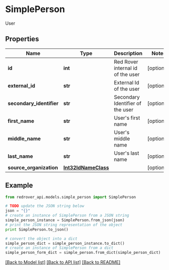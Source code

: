 # SimplePerson

User

## Properties
Name | Type | Description | Notes
------------ | ------------- | ------------- | -------------
**id** | **int** | Red Rover internal id of the user | [optional] 
**external_id** | **str** | External Id of the user | [optional] 
**secondary_identifier** | **str** | Secondary Identifier of the user | [optional] 
**first_name** | **str** | User&#39;s first name | [optional] 
**middle_name** | **str** | User&#39;s middle name | [optional] 
**last_name** | **str** | User&#39;s last name | [optional] 
**source_organization** | [**Int32IdNameClass**](Int32IdNameClass.md) |  | [optional] 

## Example

```python
from redrover_api.models.simple_person import SimplePerson

# TODO update the JSON string below
json = "{}"
# create an instance of SimplePerson from a JSON string
simple_person_instance = SimplePerson.from_json(json)
# print the JSON string representation of the object
print SimplePerson.to_json()

# convert the object into a dict
simple_person_dict = simple_person_instance.to_dict()
# create an instance of SimplePerson from a dict
simple_person_form_dict = simple_person.from_dict(simple_person_dict)
```
[[Back to Model list]](../README.md#documentation-for-models) [[Back to API list]](../README.md#documentation-for-api-endpoints) [[Back to README]](../README.md)


